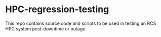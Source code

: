 # HPC-regression-testing
This repo contains source code and scripts to be used in testing an RCS HPC system post-downtime or outage.
